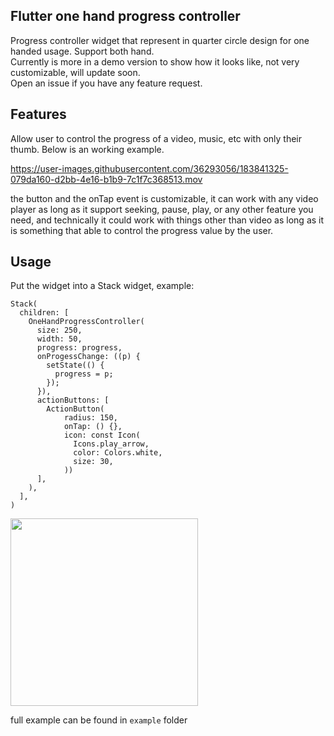 
## Flutter one hand progress controller

Progress controller widget that represent in quarter circle design for one handed usage. Support both hand. \
Currently is more in a demo version to show how it looks like, not very customizable, will update soon. \
Open an issue if you have any feature request.

## Features

Allow user to control the progress of a video, music, etc with only their thumb. Below is an working example.

https://user-images.githubusercontent.com/36293056/183841325-079da160-d2bb-4e16-b1b9-7c1f7c368513.mov

the button and the onTap event is customizable, it can work with any video player as long as it support seeking, pause, play, or any other feature you need, and technically it could work with things other than video as long as it is something that able to control the progress value by the user.

## Usage

Put the widget into a Stack widget, example:

```
Stack(
  children: [
    OneHandProgressController(
      size: 250,
      width: 50,
      progress: progress,
      onProgessChange: ((p) {
        setState(() {
          progress = p;
        });
      }),
      actionButtons: [
        ActionButton(
            radius: 150,
            onTap: () {},
            icon: const Icon(
              Icons.play_arrow,
              color: Colors.white,
              size: 30,
            ))
      ],
    ),
  ],
)

```
<img src="https://i.imgur.com/O0beUKI.jpeg" width="300">

full example can be found in `example` folder
